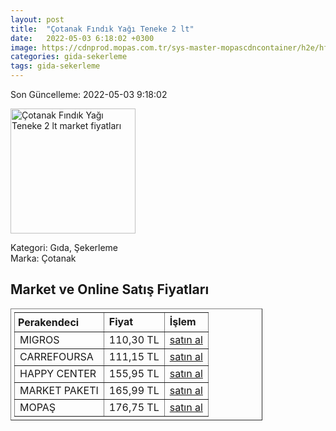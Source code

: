 ```yaml
---
layout: post
title:  "Çotanak Fındık Yağı Teneke 2 lt"
date:   2022-05-03 6:18:02 +0300
image: https://cdnprod.mopas.com.tr/sys-master-mopascdncontainer/h2e/hfd/8895581552670/127642_0_521Wx521H
categories: gida-sekerleme
tags: gida-sekerleme
---
```


Son Güncelleme: 2022-05-03 9:18:02

<img src="https://cdnprod.mopas.com.tr/sys-master-mopascdncontainer/h2e/hfd/8895581552670/127642_0_521Wx521H" width="200" alt="Çotanak Fındık Yağı Teneke 2 lt market fiyatları" />

Kategori: Gıda, Şekerleme
<br />
Marka: Çotanak

<h2>Market ve Online Satış Fiyatları</h2>

<table border="1" style="padding: 5px;width:80%;">
  <tr>
    <td style="padding: 5px;"><strong>Perakendeci</strong></td>
    <td><strong>Fiyat</strong></td>
    <td><strong>İşlem</strong></td>
  </tr>
  <tr>
              <td title="Migros">MIGROS</td>
              <td>110,30 TL</td>
              <td><a title="Migros" target="_blank" href="https://www.migros.com.tr/cotanak-findik-yagi-2-l-teneke-p-3f7a19">satın al</a></td>
            </tr><tr>
              <td title="CarrefourSA">CARREFOURSA</td>
              <td>111,15 TL</td>
              <td><a title="CarrefourSA" target="_blank" href="https://www.carrefoursa.com/cotanak-findik-yagi-2-lt-p-30032060">satın al</a></td>
            </tr><tr>
              <td title="Happy Center">HAPPY CENTER</td>
              <td>155,95 TL</td>
              <td><a title="Happy Center" target="_blank" href="https://www.happycenter.com.tr/Cotanak_Y_findik_Yagi_2_Lt_Pet">satın al</a></td>
            </tr><tr>
              <td title="Market Paketi">MARKET PAKETI</td>
              <td>165,99 TL</td>
              <td><a title="Market Paketi" target="_blank" href="https://www.marketpaketi.com.tr/cotanak-findik-yagi-2-lt-p-6277">satın al</a></td>
            </tr><tr>
              <td title="Mopaş">MOPAŞ</td>
              <td>176,75 TL</td>
              <td><a title="Mopaş" target="_blank" href="https://www.mopas.com.tr/cotanak-findik-yagi-2-l/p/127642">satın al</a></td>
            </tr>
</table>
